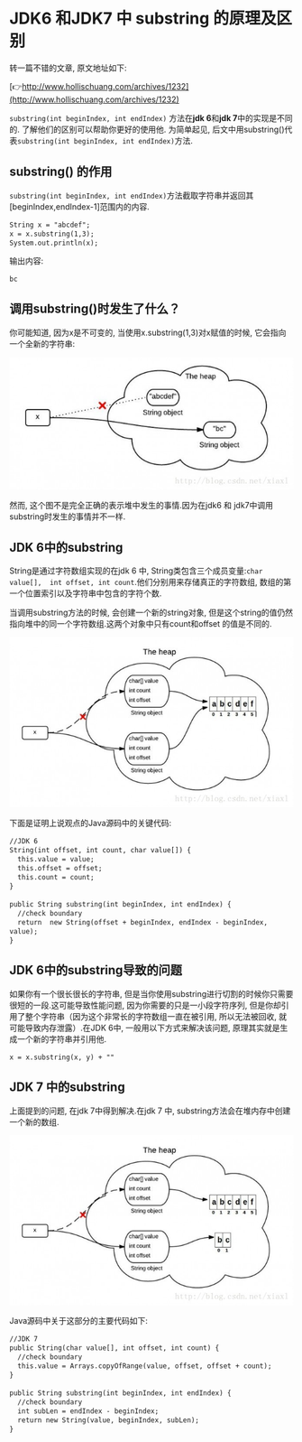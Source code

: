 # JDK6 和JDK7 中 substring 的原理及区别
  
转一篇不错的文章, 原文地址如下: 

[👉http://www.hollischuang.com/archives/1232](http://www.hollischuang.com/archives/1232)

`substring(int beginIndex, int endIndex)` 方法在**jdk 6**和**jdk 7**中的实现是不同的.
了解他们的区别可以帮助你更好的使用他.
为简单起见, 后文中用substring()代表`substring(int beginIndex, int endIndex)`方法.

## substring() 的作用

`substring(int beginIndex, int endIndex)`方法截取字符串并返回其[beginIndex,endIndex-1]范围内的内容.

```
String x = "abcdef";
x = x.substring(1,3);
System.out.println(x);
```

输出内容:

```
bc
```

## 调用substring()时发生了什么？

你可能知道, 因为x是不可变的, 当使用x.substring(1,3)对x赋值的时候, 它会指向一个全新的字符串:

![](./imgs/2e7a4618.png)

然而, 这个图不是完全正确的表示堆中发生的事情.因为在jdk6 和 jdk7中调用substring时发生的事情并不一样.

## JDK 6中的substring

String是通过字符数组实现的在jdk 6 中, String类包含三个成员变量:`char value[],  int offset, int count`.他们分别用来存储真正的字符数组, 数组的第一个位置索引以及字符串中包含的字符个数.

当调用substring方法的时候, 会创建一个新的string对象, 但是这个string的值仍然指向堆中的同一个字符数组.这两个对象中只有count和offset 的值是不同的.

![](./imgs/eedc9e59.png)

下面是证明上说观点的Java源码中的关键代码:

```
//JDK 6
String(int offset, int count, char value[]) {
  this.value = value;
  this.offset = offset;
  this.count = count;
}

public String substring(int beginIndex, int endIndex) {
  //check boundary
  return  new String(offset + beginIndex, endIndex - beginIndex, value);
}
```

## JDK 6中的substring导致的问题

如果你有一个很长很长的字符串, 但是当你使用substring进行切割的时候你只需要很短的一段.这可能导致性能问题, 因为你需要的只是一小段字符序列, 但是你却引用了整个字符串（因为这个非常长的字符数组一直在被引用, 所以无法被回收, 就可能导致内存泄露）.在JDK 6中, 一般用以下方式来解决该问题, 原理其实就是生成一个新的字符串并引用他.

```
x = x.substring(x, y) + ""
```

## JDK 7 中的substring

上面提到的问题, 在jdk 7中得到解决.在jdk 7 中, substring方法会在堆内存中创建一个新的数组.

![](./imgs/12662fcc.png)

Java源码中关于这部分的主要代码如下:

```
//JDK 7
public String(char value[], int offset, int count) {
  //check boundary
  this.value = Arrays.copyOfRange(value, offset, offset + count);
}

public String substring(int beginIndex, int endIndex) {
  //check boundary
  int subLen = endIndex - beginIndex;
  return new String(value, beginIndex, subLen);
}
```
  
  
